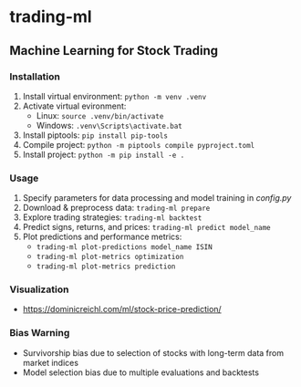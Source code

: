 # trading-ml
## Machine Learning for Stock Trading

### Installation
1. Install virtual environment: `python -m venv .venv`
2. Activate virtual evironment:
    - Linux: `source .venv/bin/activate`
    - Windows: `.venv\Scripts\activate.bat`
3. Install piptools: `pip install pip-tools`
4. Compile project: `python -m piptools compile pyproject.toml`
5. Install project: `python -m pip install -e .`

### Usage
1. Specify parameters for data processing and model training in *config.py*
2. Download & preprocess data: `trading-ml prepare`
3. Explore trading strategies: `trading-ml backtest`
4. Predict signs, returns, and prices: `trading-ml predict model_name`
5. Plot predictions and performance metrics:
    - `trading-ml plot-predictions model_name ISIN`
    - `trading-ml plot-metrics optimization`
    - `trading-ml plot-metrics prediction`

### Visualization
- https://dominicreichl.com/ml/stock-price-prediction/

### Bias Warning
- Survivorship bias due to selection of stocks with long-term data from market indices
- Model selection bias due to multiple evaluations and backtests
